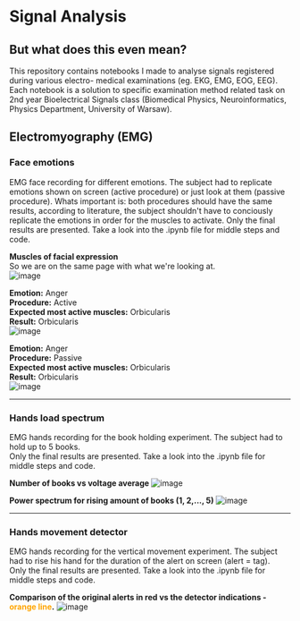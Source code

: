 # Signal Analysis
## But what does this even mean?

This repository contains notebooks I made to analyse signals registered during various electro- medical examinations (eg. EKG, EMG, EOG, EEG). Each notebook is a solution to specific examination method related task on 2nd year Bioelectrical Signals class (Biomedical Physics, Neuroinformatics, Physics Department, University of Warsaw).


## Electromyography (EMG)
### Face emotions
EMG face recording for different emotions. The subject had to replicate emotions shown on screen (active procedure) or just look at them (passive procedure). Whats important is: both procedures should have the same results, according to literature, the subject shouldn't have to conciously replicate the emotions in order for the muscles to activate.
Only the final results are presented. Take a look into the .ipynb file for middle steps and code.   


**Muscles of facial expression**  
So we are on the same page with what we're looking at.  
![image](https://user-images.githubusercontent.com/62252332/121500668-cf228200-c9de-11eb-9f4f-ae52127e913b.png)  

**Emotion:** Anger       
**Procedure:** Active   
**Expected most active muscles:** Orbicularis  
**Result:**  Orbicularis  
![image](https://user-images.githubusercontent.com/62252332/121499657-e14ff080-c9dd-11eb-94ee-5c8f7e38aac9.png) 

**Emotion:** Anger       
**Procedure:** Passive   
**Expected most active muscles:** Orbicularis  
**Result:**  Orbicularis   
![image](https://user-images.githubusercontent.com/62252332/121500011-312eb780-c9de-11eb-9d72-213db6d4efb9.png)
  
 ----
  
### Hands load spectrum
EMG hands recording for the book holding experiment. The subject had to hold up to 5 books.  
Only the final results are presented. Take a look into the .ipynb file for middle steps and code.  

**Number of books vs voltage average**
![image](https://user-images.githubusercontent.com/62252332/121497665-f7f54800-c9db-11eb-9902-4483ba72ae41.png) 

**Power spectrum for rising amount of books (1, 2,..., 5)**
![image](https://user-images.githubusercontent.com/62252332/121497242-861cfe80-c9db-11eb-8f9e-408772ccee8e.png)
  
 ----
  
### Hands movement detector
EMG hands recording for the vertical movement experiment. The subject had to rise his hand for the duration of the alert on screen (alert = tag).  
Only the final results are presented. Take a look into the .ipynb file for middle steps and code.  

**Comparison of the original alerts in red vs the detector indications - <span style='color:orange'>orange line</span>.**
![image](https://user-images.githubusercontent.com/62252332/121516514-94c0e100-c9ee-11eb-8489-7cabbda68aa7.png)


